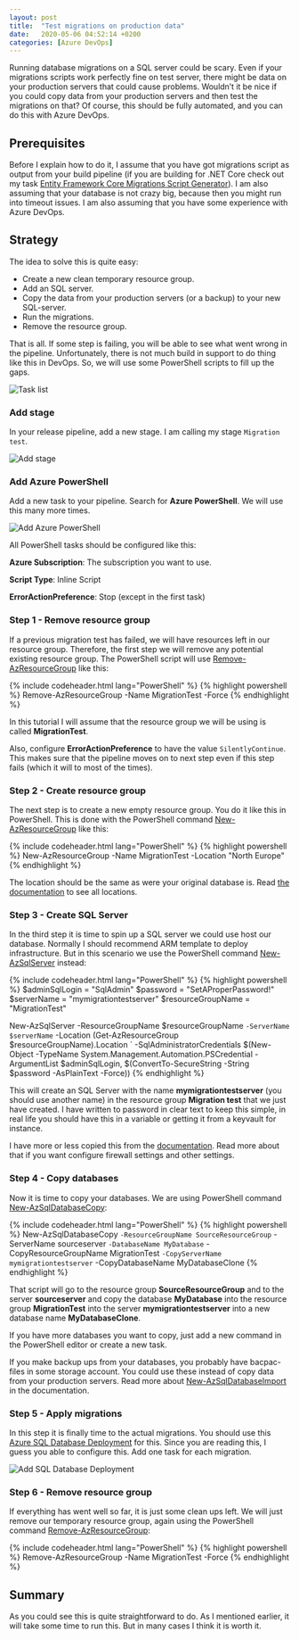 ```yaml
---
layout: post
title:  "Test migrations on production data"
date:   2020-05-06 04:52:14 +0200
categories: [Azure DevOps]
---
```


Running database migrations on a SQL server could be scary. Even if your migrations scripts work perfectly fine on test server, there might be data on your production servers that could cause problems. Wouldn’t it be nice if you could copy data from your production servers and then test the migrations on that? Of course, this should be fully automated, and you can do this with Azure DevOps.

## Prerequisites
Before I explain how to do it, I assume that you have got migrations script as output from your build pipeline
(if you are building for .NET Core check out my task [Entity Framework Core Migrations Script Generator](https://marketplace.visualstudio.com/items?itemName=pekspro.pekspro-efcore-migration-script-generator)).
I am also assuming that your database is not crazy big, because then you might run into timeout issues. I am also assuming that you have some experience with Azure DevOps.

## Strategy
The idea to solve this is quite easy:

* Create a new clean temporary resource group.
* Add an SQL server.
* Copy the data from your production servers (or a backup) to your new SQL-server.
* Run the migrations.
* Remove the resource group.

That is all. If some step is failing, you will be able to see what went wrong in the pipeline. Unfortunately, there is not much build in support to do thing like this in DevOps. So, we will use some PowerShell scripts to fill up the gaps. 

![Task list]({{site.baseurl}}/assets/images/0004/00-task-list.png "This is what you are looking for.")

### Add stage
In your release pipeline, add a new stage. I am calling my stage `Migration test`.

![Add stage]({{site.baseurl}}/assets/images/0004/01-add-stage.png "Add stage")


### Add Azure PowerShell
Add a new task to your pipeline. Search for **Azure PowerShell**. We will use this many more times.

![Add Azure PowerShell]({{site.baseurl}}/assets/images/0004/02-add-azure-powershell.png "Add Azure PowerShell")

All PowerShell tasks should be configured like this:

**Azure Subscription**: The subscription you want to use.

**Script Type**: Inline Script

**ErrorActionPreference**: Stop (except in the first task)


### Step 1 - Remove resource group
If a previous migration test has failed, we will have resources left in our resource group. 
Therefore, the first step we will remove any potential existing resource group.
The PowerShell script will use [Remove-AzResourceGroup](https://docs.microsoft.com/en-us/powershell/module/az.resources/remove-azresourcegroup)
like this:

{% include codeheader.html lang="PowerShell" %}
{% highlight powershell %}
Remove-AzResourceGroup -Name MigrationTest -Force
{% endhighlight %}

In this tutorial I will assume that the resource group we will be using is called **MigrationTest**.

Also, configure **ErrorActionPreference** to have the value `SilentlyContinue`. This makes sure that 
the pipeline moves on to next step even if this step fails (which it will to most of the times).



### Step 2 - Create resource group
The next step is to create a new empty resource group. You do it like this in PowerShell.
This is done with the PowerShell command [New-AzResourceGroup](https://docs.microsoft.com/en-us/powershell/module/Az.Resources/New-AzResourceGroup)
like this:

{% include codeheader.html lang="PowerShell" %}
{% highlight powershell %}
New-AzResourceGroup -Name MigrationTest -Location "North Europe"
{% endhighlight %}

The location should be the same as were your original database is. Read 
[the documentation](https://azure.microsoft.com/en-us/global-infrastructure/locations/) to see all
locations.


### Step 3 - Create SQL Server
In the third step it is time to spin up a SQL server we could use host our database.
Normally I should recommend ARM template to deploy infrastructure. But in this
scenario we use the PowerShell command [New-AzSqlServer](https://docs.microsoft.com/en-us/powershell/module/Az.Sql/New-AzSqlServer)
instead:

{% include codeheader.html lang="PowerShell" %}
{% highlight powershell %}
$adminSqlLogin = "SqlAdmin"
$password = "SetAProperPassword!"
$serverName = "mymigrationtestserver"
$resourceGroupName = "MigrationTest"

New-AzSqlServer -ResourceGroupName $resourceGroupName `
    -ServerName $serverName `
    -Location (Get-AzResourceGroup $resourceGroupName).Location `
    -SqlAdministratorCredentials $(New-Object -TypeName System.Management.Automation.PSCredential -ArgumentList $adminSqlLogin, $(ConvertTo-SecureString -String $password -AsPlainText -Force))
{% endhighlight %}

This will create an SQL Server with the name **mymigrationtestserver** (you should use another name) in the
resource group **Migration test** that we just have created. I have written to password in clear text to keep this simple,
in real life you should have this in a variable or getting it from a keyvault for instance.

I have more or less copied this from the [documentation](https://docs.microsoft.com/en-us/azure/sql-database/scripts/sql-database-create-and-configure-database-powershell). Read more about that if you want configure firewall settings
and other settings.



### Step 4 - Copy databases
Now it is time to copy your databases. We are using PowerShell command
[New-AzSqlDatabaseCopy](https://docs.microsoft.com/en-us/powershell/module/Az.Sql/New-AzSqlDatabaseCopy):

{% include codeheader.html lang="PowerShell" %}
{% highlight powershell %}
New-AzSqlDatabaseCopy `
    -ResourceGroupName SourceResourceGroup `
    -ServerName sourceserver `
    -DatabaseName MyDatabase `
    -CopyResourceGroupName MigrationTest `
    -CopyServerName mymigrationtestserver `
    -CopyDatabaseName MyDatabaseClone
{% endhighlight %}

That script will go to the resource group **SourceResourceGroup** and to the server **sourceserver** and copy the database
**MyDatabase** into the resource group **MigrationTest** into the server **mymigrationtestserver** into
a new database name **MyDatabaseClone**.

If you have more databases you want to copy, just add a new command in the PowerShell editor or create a
new task.

If you make backup ups from your databases, you probably have bacpac-files in some storage account.
You could use these instead of copy data from your production servers. Read more about
[New-AzSqlDatabaseImport](https://docs.microsoft.com/en-us/powershell/module/az.sql/new-azsqldatabaseimport?view=azps-3.8.0)
in the documentation.


### Step 5 - Apply migrations
In this step it is finally time to the actual migrations. You should use this
[Azure SQL Database Deployment](https://github.com/microsoft/azure-pipelines-tasks/blob/master/Tasks/SqlAzureDacpacDeploymentV1/README.md)
for this. Since you are reading this, I guess you able to configure this. Add one task for each migration.

![Add SQL Database Deployment]({{site.baseurl}}/assets/images/0004/05-add-migrations.png "Add SQL Database Deployment")


### Step 6 - Remove resource group
If everything has went well so far, it is just some clean ups left. We will just remove our temporary
resource group, again using the PowerShell command
[Remove-AzResourceGroup](https://docs.microsoft.com/en-us/powershell/module/az.resources/remove-azresourcegroup):

{% include codeheader.html lang="PowerShell" %}
{% highlight powershell %}
Remove-AzResourceGroup -Name MigrationTest -Force
{% endhighlight %}


## Summary
As you could see this is quite straightforward to do. As I mentioned earlier, it will take some time to run this.
But in many cases I think it is worth it.



